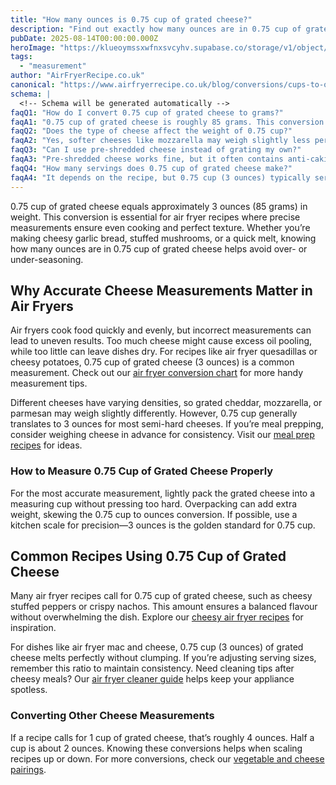 ```yaml
---
title: "How many ounces is 0.75 cup of grated cheese?"
description: "Find out exactly how many ounces are in 0.75 cup of grated cheese for perfect air fryer recipes. Includes UK conversions and tips!"
pubDate: 2025-08-14T00:00:00.000Z
heroImage: "https://klueoymssxwfnxsvcyhv.supabase.co/storage/v1/object/public/Shmucket/how-many-ounces-is-075-cup-grated-cheese.webp"
tags:
  - "measurement"
author: "AirFryerRecipe.co.uk"
canonical: "https://www.airfryerrecipe.co.uk/blog/conversions/cups-to-ounces/how-many-ounces-is-075-cup-grated-cheese"
schema: |
  <!-- Schema will be generated automatically -->
faqQ1: "How do I convert 0.75 cup of grated cheese to grams?"
faqA1: "0.75 cup of grated cheese is roughly 85 grams. This conversion is useful for UK recipes where metric measurements are standard. For precise results, use a kitchen scale."
faqQ2: "Does the type of cheese affect the weight of 0.75 cup?"
faqA2: "Yes, softer cheeses like mozzarella may weigh slightly less per cup compared to denser cheeses like cheddar. However, 0.75 cup generally averages around 3 ounces (85 grams) for most semi-hard cheeses."
faqQ3: "Can I use pre-shredded cheese instead of grating my own?"
faqA3: "Pre-shredded cheese works fine, but it often contains anti-caking agents that may alter texture slightly. For best results in air fryer recipes, freshly grated cheese melts more evenly."
faqQ4: "How many servings does 0.75 cup of grated cheese make?"
faqA4: "It depends on the recipe, but 0.75 cup (3 ounces) typically serves 2–3 people in dishes like nachos or stuffed mushrooms. For larger portions, adjust accordingly."
---
```

<p>0.75 cup of grated cheese equals approximately 3 ounces (85 grams) in weight. This conversion is essential for air fryer recipes where precise measurements ensure even cooking and perfect texture. Whether you’re making cheesy garlic bread, stuffed mushrooms, or a quick melt, knowing how many ounces are in 0.75 cup of grated cheese helps avoid over- or under-seasoning.</p>  

<h2>Why Accurate Cheese Measurements Matter in Air Fryers</h2>  
<p>Air fryers cook food quickly and evenly, but incorrect measurements can lead to uneven results. Too much cheese might cause excess oil pooling, while too little can leave dishes dry. For recipes like air fryer quesadillas or cheesy potatoes, 0.75 cup of grated cheese (3 ounces) is a common measurement. Check out our <a href=https://www.airfryerrecipe.co.uk/air-fryer-conversion-chart>air fryer conversion chart</a> for more handy measurement tips.</p>  

<p>Different cheeses have varying densities, so grated cheddar, mozzarella, or parmesan may weigh slightly differently. However, 0.75 cup generally translates to 3 ounces for most semi-hard cheeses. If you’re meal prepping, consider weighing cheese in advance for consistency. Visit our <a href=https://www.airfryerrecipe.co.uk/recipe-category/meal-prep>meal prep recipes</a> for ideas.</p>  

<h3>How to Measure 0.75 Cup of Grated Cheese Properly</h3>  
<p>For the most accurate measurement, lightly pack the grated cheese into a measuring cup without pressing too hard. Overpacking can add extra weight, skewing the 0.75 cup to ounces conversion. If possible, use a kitchen scale for precision—3 ounces is the golden standard for 0.75 cup.</p>  

<h2>Common Recipes Using 0.75 Cup of Grated Cheese</h2>  
<p>Many air fryer recipes call for 0.75 cup of grated cheese, such as cheesy stuffed peppers or crispy nachos. This amount ensures a balanced flavour without overwhelming the dish. Explore our <a href=https://www.airfryerrecipe.co.uk/recipes>cheesy air fryer recipes</a> for inspiration.</p>  

<p>For dishes like air fryer mac and cheese, 0.75 cup (3 ounces) of grated cheese melts perfectly without clumping. If you’re adjusting serving sizes, remember this ratio to maintain consistency. Need cleaning tips after cheesy meals? Our <a href=https://www.airfryerrecipe.co.uk/air-fryer-cleaner>air fryer cleaner guide</a> helps keep your appliance spotless.</p>  

<h3>Converting Other Cheese Measurements</h3>  
<p>If a recipe calls for 1 cup of grated cheese, that’s roughly 4 ounces. Half a cup is about 2 ounces. Knowing these conversions helps when scaling recipes up or down. For more conversions, check our <a href=https://www.airfryerrecipe.co.uk/recipe-category/vegetables>vegetable and cheese pairings</a>.</p>
